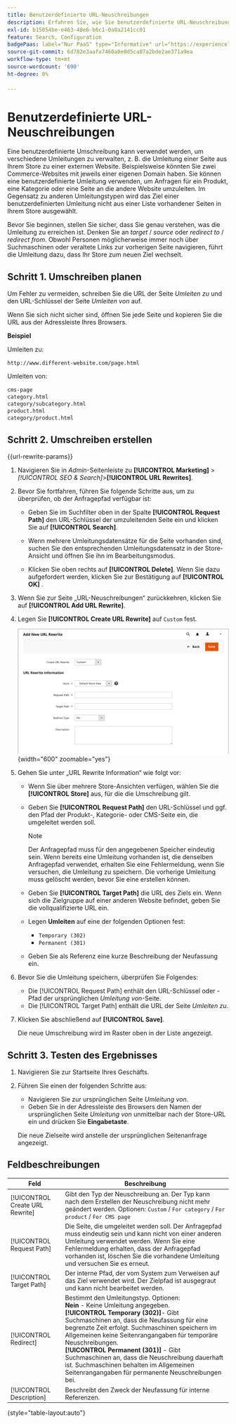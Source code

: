 ```yaml
---
title: Benutzerdefinierte URL-Neuschreibungen
description: Erfahren Sie, wie Sie benutzerdefinierte URL-Neuschreibungen verwenden können, um verschiedene Weiterleitungen in Ihrem Commerce-Store zu verwalten.
exl-id: b15054be-e463-48e6-b6c1-0a8a2141cc01
feature: Search, Configuration
badgePaas: label="Nur PaaS" type="Informative" url="https://experienceleague.adobe.com/de/docs/commerce/user-guides/product-solutions" tooltip="Gilt nur für Adobe Commerce in Cloud-Projekten (von Adobe verwaltete PaaS-Infrastruktur) und lokale Projekte."
source-git-commit: 6d782e3aafa7460a0e0d5ca07a2bde2ae371a9ea
workflow-type: tm+mt
source-wordcount: '690'
ht-degree: 0%

---
```


# Benutzerdefinierte URL-Neuschreibungen

Eine benutzerdefinierte Umschreibung kann verwendet werden, um verschiedene Umleitungen zu verwalten, z. B. die Umleitung einer Seite aus Ihrem Store zu einer externen Website. Beispielsweise könnten Sie zwei Commerce-Websites mit jeweils einer eigenen Domain haben. Sie können eine benutzerdefinierte Umleitung verwenden, um Anfragen für ein Produkt, eine Kategorie oder eine Seite an die andere Website umzuleiten. Im Gegensatz zu anderen Umleitungstypen wird das Ziel einer benutzerdefinierten Umleitung nicht aus einer Liste vorhandener Seiten in Ihrem Store ausgewählt.

Bevor Sie beginnen, stellen Sie sicher, dass Sie genau verstehen, was die Umleitung zu erreichen ist. Denken Sie an _target_ / _source_ oder _redirect to_ / _redirect from_. Obwohl Personen möglicherweise immer noch über Suchmaschinen oder veraltete Links zur vorherigen Seite navigieren, führt die Umleitung dazu, dass Ihr Store zum neuen Ziel wechselt.

## Schritt 1. Umschreiben planen

Um Fehler zu vermeiden, schreiben Sie die URL der Seite _Umleiten zu_ und den URL-Schlüssel der Seite _Umleiten von_ auf.

Wenn Sie sich nicht sicher sind, öffnen Sie jede Seite und kopieren Sie die URL aus der Adressleiste Ihres Browsers.

**Beispiel**

Umleiten zu:

    http://www.different-website.com/page.html

Umleiten von:

    cms-page
    category.html
    category/subcategory.html
    product.html
    category/product.html

## Schritt 2. Umschreiben erstellen

{{url-rewrite-params}}

1. Navigieren Sie in _Admin_-Seitenleiste zu **[!UICONTROL Marketing]** > _[!UICONTROL SEO & Search]_>**[!UICONTROL URL Rewrites]**.

1. Bevor Sie fortfahren, führen Sie folgende Schritte aus, um zu überprüfen, ob der Anfragepfad verfügbar ist:

   - Geben Sie im Suchfilter oben in der Spalte **[!UICONTROL Request Path]** den URL-Schlüssel der umzuleitenden Seite ein und klicken Sie auf **[!UICONTROL Search]**.

   - Wenn mehrere Umleitungsdatensätze für die Seite vorhanden sind, suchen Sie den entsprechenden Umleitungsdatensatz in der Store-Ansicht und öffnen Sie ihn im Bearbeitungsmodus.

   - Klicken Sie oben rechts auf **[!UICONTROL Delete]**. Wenn Sie dazu aufgefordert werden, klicken Sie zur Bestätigung auf **[!UICONTROL OK]** .

1. Wenn Sie zur Seite „URL-Neuschreibungen“ zurückkehren, klicken Sie auf **[!UICONTROL Add URL Rewrite]**.

1. Legen Sie **[!UICONTROL Create URL Rewrite]** auf `Custom` fest.

   ![URL-Neuschreibungen - benutzerdefiniert](./assets/url-rewrite-custom.png){width="600" zoomable="yes"}

1. Gehen Sie unter „URL Rewrite Information“ wie folgt vor:

   - Wenn Sie über mehrere Store-Ansichten verfügen, wählen Sie die **[!UICONTROL Store]** aus, für die die Umschreibung gilt.

   - Geben Sie **[!UICONTROL Request Path]** den URL-Schlüssel und ggf. den Pfad der Produkt-, Kategorie- oder CMS-Seite ein, die umgeleitet werden soll.

     >[!NOTE]
     >
     >Der Anfragepfad muss für den angegebenen Speicher eindeutig sein. Wenn bereits eine Umleitung vorhanden ist, die denselben Anfragepfad verwendet, erhalten Sie eine Fehlermeldung, wenn Sie versuchen, die Umleitung zu speichern. Die vorherige Umleitung muss gelöscht werden, bevor Sie eine erstellen können.

   - Geben Sie **[!UICONTROL Target Path]** die URL des Ziels ein. Wenn sich die Zielgruppe auf einer anderen Website befindet, geben Sie die vollqualifizierte URL ein.

   - Legen **Umleiten** auf eine der folgenden Optionen fest:

      - `Temporary (302)`
      - `Permanent (301)`

   - Geben Sie als Referenz eine kurze Beschreibung der Neufassung ein.

1. Bevor Sie die Umleitung speichern, überprüfen Sie Folgendes:

   - Die [!UICONTROL Request Path] enthält den URL-Schlüssel oder -Pfad der ursprünglichen _Umleitung von_-Seite.
   - Die [!UICONTROL Target Path] enthält die URL der Seite _Umleiten zu_.

1. Klicken Sie abschließend auf **[!UICONTROL Save]**.

   Die neue Umschreibung wird im Raster oben in der Liste angezeigt.

## Schritt 3. Testen des Ergebnisses

1. Navigieren Sie zur Startseite Ihres Geschäfts.

1. Führen Sie einen der folgenden Schritte aus:

   - Navigieren Sie zur ursprünglichen Seite _Umleitung von_.
   - Geben Sie in der Adressleiste des Browsers den Namen der ursprünglichen Seite _Umleitung von_ unmittelbar nach der Store-URL ein und drücken Sie **Eingabetaste**.

   Die neue Zielseite wird anstelle der ursprünglichen Seitenanfrage angezeigt.

## Feldbeschreibungen

| Feld | Beschreibung |
|--- |--- |
| [!UICONTROL Create URL Rewrite] | Gibt den Typ der Neuschreibung an. Der Typ kann nach dem Erstellen der Neuschreibung nicht mehr geändert werden. Optionen: `Custom` / `For category` / `For product` / `For CMS page` |
| [!UICONTROL Request Path] | Die Seite, die umgeleitet werden soll. Der Anfragepfad muss eindeutig sein und kann nicht von einer anderen Umleitung verwendet werden. Wenn Sie eine Fehlermeldung erhalten, dass der Anfragepfad vorhanden ist, löschen Sie die vorhandene Umleitung und versuchen Sie es erneut. |
| [!UICONTROL Target Path] | Der interne Pfad, der vom System zum Verweisen auf das Ziel verwendet wird. Der Zielpfad ist ausgegraut und kann nicht bearbeitet werden. |
| [!UICONTROL Redirect] | Bestimmt den Umleitungstyp. Optionen: <br/>**Nein** - Keine Umleitung angegeben. <br/>**[!UICONTROL Temporary (302)]**- Gibt Suchmaschinen an, dass die Neufassung für eine begrenzte Zeit erfolgt. Suchmaschinen speichern im Allgemeinen keine Seitenrangangaben für temporäre Neuschreibungen.<br/>**[!UICONTROL Permanent (301)]** - Gibt Suchmaschinen an, dass die Neuschreibung dauerhaft ist. Suchmaschinen behalten im Allgemeinen Seitenrangangaben für permanente Neuschreibungen bei. |
| [!UICONTROL Description] | Beschreibt den Zweck der Neufassung für interne Referenzen. |

{style="table-layout:auto"}
